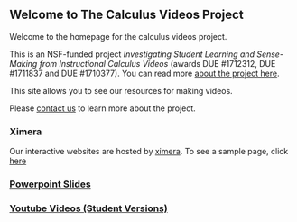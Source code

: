 ## Welcome to The Calculus Videos Project

Welcome to the homepage for the calculus videos project.

This is an NSF-funded project *Investigating Student Learning and Sense-Making from Instructional Calculus Videos* (awards DUE #1712312, DUE #1711837 and DUE #1710377). You can read more [about the project here](/about).

This site allows you to see our resources for making videos.

Please [contact us](/team) to learn more about the project.

### Ximera
Our interactive websites are hosted by [ximera](http://ximera.osu.edu). To see a sample page, click [here](http://ximera.osu.edu/calcvids/sample)

### [Powerpoint Slides](/slides)

### [Youtube Videos (Student Versions)](/videos)
 

